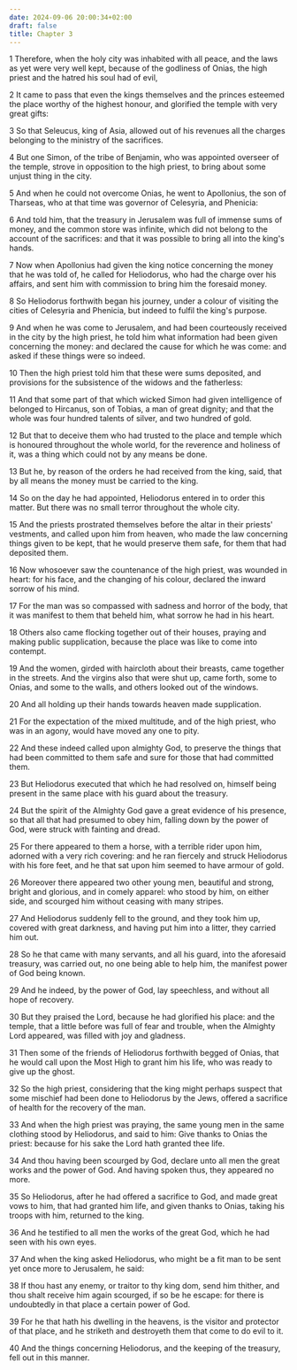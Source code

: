 ```yaml
---
date: 2024-09-06 20:00:34+02:00
draft: false
title: Chapter 3
---
```




1 Therefore, when the holy city was inhabited with all peace, and the laws as yet were very well kept, because of the godliness of Onias, the high priest and the hatred his soul had of evil,

2 It came to pass that even the kings themselves and the princes esteemed the place worthy of the highest honour, and glorified the temple with very great gifts:

3 So that Seleucus, king of Asia, allowed out of his revenues all the charges belonging to the ministry of the sacrifices.

4 But one Simon, of the tribe of Benjamin, who was appointed overseer of the temple, strove in opposition to the high priest, to bring about some unjust thing in the city.

5 And when he could not overcome Onias, he went to Apollonius, the son of Tharseas, who at that time was governor of Celesyria, and Phenicia:

6 And told him, that the treasury in Jerusalem was full of immense sums of money, and the common store was infinite, which did not belong to the account of the sacrifices: and that it was possible to bring all into the king's hands.

7 Now when Apollonius had given the king notice concerning the money that he was told of, he called for Heliodorus, who had the charge over his affairs, and sent him with commission to bring him the foresaid money.

8 So Heliodorus forthwith began his journey, under a colour of visiting the cities of Celesyria and Phenicia, but indeed to fulfil the king's purpose.

9 And when he was come to Jerusalem, and had been courteously received in the city by the high priest, he told him what information had been given concerning the money: and declared the cause for which he was come: and asked if these things were so indeed.

10 Then the high priest told him that these were sums deposited, and provisions for the subsistence of the widows and the fatherless:

11 And that some part of that which wicked Simon had given intelligence of belonged to Hircanus, son of Tobias, a man of great dignity; and that the whole was four hundred talents of silver, and two hundred of gold.

12 But that to deceive them who had trusted to the place and temple which is honoured throughout the whole world, for the reverence and holiness of it, was a thing which could not by any means be done.

13 But he, by reason of the orders he had received from the king, said, that by all means the money must be carried to the king.

14 So on the day he had appointed, Heliodorus entered in to order this matter. But there was no small terror throughout the whole city.

15 And the priests prostrated themselves before the altar in their priests' vestments, and called upon him from heaven, who made the law concerning things given to be kept, that he would preserve them safe, for them that had deposited them.

16 Now whosoever saw the countenance of the high priest, was wounded in heart: for his face, and the changing of his colour, declared the inward sorrow of his mind.

17 For the man was so compassed with sadness and horror of the body, that it was manifest to them that beheld him, what sorrow he had in his heart.

18 Others also came flocking together out of their houses, praying and making public supplication, because the place was like to come into contempt.

19 And the women, girded with haircloth about their breasts, came together in the streets. And the virgins also that were shut up, came forth, some to Onias, and some to the walls, and others looked out of the windows.

20 And all holding up their hands towards heaven made supplication.

21 For the expectation of the mixed multitude, and of the high priest, who was in an agony, would have moved any one to pity.

22 And these indeed called upon almighty God, to preserve the things that had been committed to them safe and sure for those that had committed them.

23 But Heliodorus executed that which he had resolved on, himself being present in the same place with his guard about the treasury.

24 But the spirit of the Almighty God gave a great evidence of his presence, so that all that had presumed to obey him, falling down by the power of God, were struck with fainting and dread.

25 For there appeared to them a horse, with a terrible rider upon him, adorned with a very rich covering: and he ran fiercely and struck Heliodorus with his fore feet, and he that sat upon him seemed to have armour of gold.

26 Moreover there appeared two other young men, beautiful and strong, bright and glorious, and in comely apparel: who stood by him, on either side, and scourged him without ceasing with many stripes.

27 And Heliodorus suddenly fell to the ground, and they took him up, covered with great darkness, and having put him into a litter, they carried him out.

28 So he that came with many servants, and all his guard, into the aforesaid treasury, was carried out, no one being able to help him, the manifest power of God being known.

29 And he indeed, by the power of God, lay speechless, and without all hope of recovery.

30 But they praised the Lord, because he had glorified his place: and the temple, that a little before was full of fear and trouble, when the Almighty Lord appeared, was filled with joy and gladness.

31 Then some of the friends of Heliodorus forthwith begged of Onias, that he would call upon the Most High to grant him his life, who was ready to give up the ghost.

32 So the high priest, considering that the king might perhaps suspect that some mischief had been done to Heliodorus by the Jews, offered a sacrifice of health for the recovery of the man.

33 And when the high priest was praying, the same young men in the same clothing stood by Heliodorus, and said to him: Give thanks to Onias the priest: because for his sake the Lord hath granted thee life.

34 And thou having been scourged by God, declare unto all men the great works and the power of God. And having spoken thus, they appeared no more.

35 So Heliodorus, after he had offered a sacrifice to God, and made great vows to him, that had granted him life, and given thanks to Onias, taking his troops with him, returned to the king.

36 And he testified to all men the works of the great God, which he had seen with his own eyes.

37 And when the king asked Heliodorus, who might be a fit man to be sent yet once more to Jerusalem, he said:

38 If thou hast any enemy, or traitor to thy king dom, send him thither, and thou shalt receive him again scourged, if so be he escape: for there is undoubtedly in that place a certain power of God.

39 For he that hath his dwelling in the heavens, is the visitor and protector of that place, and he striketh and destroyeth them that come to do evil to it.

40 And the things concerning Heliodorus, and the keeping of the treasury, fell out in this manner.

